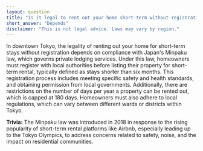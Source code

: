 ```yaml
---
layout: question
title: "Is it legal to rent out your home short-term without registration in downtown Tokyo?"
short_answer: "Depends"
disclaimer: "This is not legal advice. Laws may vary by region."
---
```


In downtown Tokyo, the legality of renting out your home for short-term stays without registration depends on compliance with Japan's Minpaku law, which governs private lodging services. Under this law, homeowners must register with local authorities before listing their property for short-term rental, typically defined as stays shorter than six months. This registration process includes meeting specific safety and health standards, and obtaining permission from local governments. Additionally, there are restrictions on the number of days per year a property can be rented out, which is capped at 180 days. Homeowners must also adhere to local regulations, which can vary between different wards or districts within Tokyo.

**Trivia:** The Minpaku law was introduced in 2018 in response to the rising popularity of short-term rental platforms like Airbnb, especially leading up to the Tokyo Olympics, to address concerns related to safety, noise, and the impact on residential communities.
